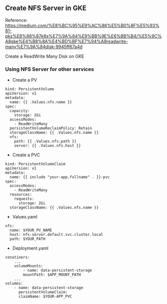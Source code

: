 ## Create NFS Server in GKE

Reference: <https://medium.com/%E8%BC%95%E9%AC%86%E5%B0%8F%E5%93%81-pks%E8%88%87k8s%E7%9A%84%E9%BB%9E%E6%BB%B4/%E5%9C%A8gke%E4%B8%8A%E4%BD%BF%E7%94%A8readwrite-many%E7%9A%84disk-9945ff67a4d>

Create a ReadWrite Many Disk on GKE

### Using NFS Server for other services

- Create a PV

```
kind: PersistentVolume
apiVersion: v1
metadata:
  name: {{ .Values.nfs.name }}
spec:
  capacity:
    storage: 2Gi
  accessModes:
    - ReadWriteMany
  persistentVolumeReclaimPolicy: Retain
  storageClassName: {{ .Values.nfs.name }}
  nfs:
    path: {{ .Values.nfs.path }}
    server: {{ .Values.nfs.host }}
```

- Create a PVC

```
kind: PersistentVolumeClaim
apiVersion: v1
metadata:
  name: {{ include "your-app.fullname" . }}-pvc
spec:
  accessModes:
    - ReadWriteMany
  resources:
    requests:
      storage: 2Gi
  storageClassName: {{ .Values.nfs.name }}

```

- Values.yaml

```
nfs:
  name: $YOUR_PV_NAME
  host: nfs-server.default.svc.cluster.local
  path: $YOUR_PATH
```

- Deployment.yaml

```
conatiners:
    ...
    volumeMounts:
        - name: data-persistent-storage
        mountPath: $APP_MOUNT_PATH
    ...
volumes:
    - name: data-persistent-storage
      persistentVolumeClaim:
      claimName: $YOUR-APP_PVC
```
